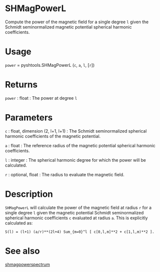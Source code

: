 # SHMagPowerL

Compute the power of the magnetic field for a single degree `l` given the Schmidt seminormalized magnetic potential spherical harmonic coefficients.

# Usage

`power` = pyshtools.SHMagPowerL (`c`, `a`, `l`, [`r`])

# Returns

`power` : float
:   The power at degree `l`

# Parameters

`c` : float, dimension (2, l+1, l+1)
:   The Schmidt seminormalized spherical harmonic coefficients of the magnetic potential.

`a` : float
:   The reference radius of the magnetic potential spherical harmonic coefficients.

`l` : integer
:   The spherical harmonic degree for which the power will be calculated.

`r` : optional, float
:   The radius to evaluate the magnetic field.

# Description

`SHMagPowerL` will calculate the power of the magnetic field at radius `r` for a single degree `l` given the magnetic potential Schmidt seminormalized spherical harmonic coefficients `c` evaluated at radius `a`. This is explicitly calculated as:

`S(l) = (l+1) (a/r)**(2l+4) Sum_{m=0}^l [ c[0,l,m]**2 + c[1,l,m)**2 ].`  

# See also

[shmagpowerspectrum](pyshmagpowerspectrum.html)
